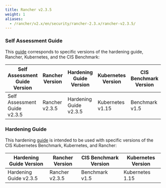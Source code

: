 ```yaml
---
title: Rancher v2.3.5
weight: 1
aliases:
  - /rancher/v2.x/en/security/rancher-2.3.x/rancher-v2.3.5/
---
```


### Self Assessment Guide

This [guide](../../../reference-guides/rancher-security/rancher-v2.3-hardening-guides/rancher-v2.3.5-self-assessment-guide-with-cis-v1.5-benchmark.md) corresponds to specific versions of the hardening guide, Rancher, Kubernetes, and the CIS Benchmark:

Self Assessment Guide Version | Rancher Version | Hardening Guide Version | Kubernetes Version | CIS Benchmark Version
---------------------------|----------|---------|-------|-----
Self Assessment Guide v2.3.5 | Rancher v2.3.5 | Hardening Guide v2.3.5 | Kubernetes v1.15 | Benchmark v1.5

### Hardening Guide

This hardening [guide](../../../reference-guides/rancher-security/rancher-v2.3-hardening-guides/rancher-v2.3.5-hardening-guide-with-cis-v1.5-benchmark.md) is intended to be used with specific versions of the CIS Kubernetes Benchmark, Kubernetes, and Rancher:

Hardening Guide Version | Rancher Version | CIS Benchmark Version | Kubernetes Version
------------------------|----------------|-----------------------|------------------
Hardening Guide v2.3.5 | Rancher v2.3.5 | Benchmark v1.5 | Kubernetes 1.15